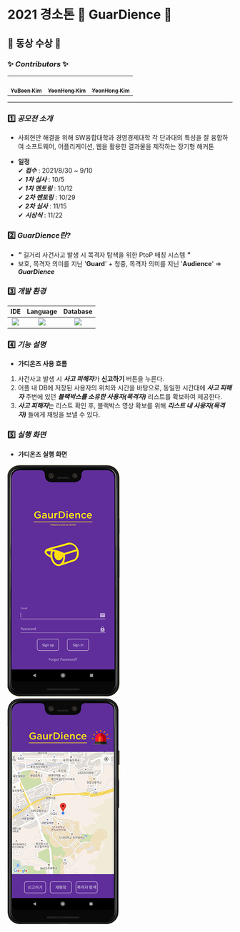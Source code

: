 # 2021 경소톤 🚨 GuarDience 🚨

## 🥉 동상 수상 🥉
  
  
### ✨ _Contributors_ ✨  
  
<!-- ALL-CONTRIBUTORS-LIST:START - Do not remove or modify this section -->
<!-- prettier-ignore-start -->
<!-- markdownlint-disable -->
<table>
  <tr>
    <td align="center"><a href="https://github.com/dbqls200"><img src="https://avatars.githubusercontent.com/u/87077859?v=4" width="100px;" alt=""/><br /><sub><b>YuBeen Kim</b></sub></a><br />
    <td align="center"><a href="https://github.com/kimyeonhong00"><img src="https://avatars.githubusercontent.com/u/63278864?v=4" width="100px;" alt=""/><br /><sub><b>YeonHong Kim</b></sub></a><br />
      <td align="center"><a href="https://github.com/mingun0112"><img src="https://avatars.githubusercontent.com/u/70895373?s=400&v=4" width="100px;" alt=""/><br /><sub><b>YeonHong Kim</b></sub></a><br />
</table>  

---

### 1️⃣ _공모전 소개_
- 사회현안 해결을 위해 SW융합대학과 경영경제대학 각 단과대의 특성을 잘 융합하여 소프트웨어, 어플리케이션, 웹을 활용한 결과물을 제작하는 장기형 해커톤  
  
 
   
- **일정**  
✔ **_접수_**   :  2021/8/30 ~ 9/10  
✔ **_1차 심사_**   :  10/5  
✔ **_1차 멘토링_**   :  10/12  
✔ **_2차 멘토링_**   :  10/29  
✔ **_2차 심사_**   :  11/15  
✔ **_시상식_**   :  11/22    
  
  
### 2️⃣ _GuarDience란?_  
  
  
- **_"_** 길거리 사건사고 발생 시 목격자 탐색을 위한 PtoP 매칭 시스템 _**"**_
- 보호, 목격자 의미를 지닌 '**Guard**'    +    청중, 목격자 의미를 지닌 '**Audience**'  =>  **_GuarDience_**
 
  
  
  
### 3️⃣ _개발 환경_  
  
  
| IDE | Language | Database |
|:---:|:---:|:---:|
|<img src="https://img.shields.io/badge/AndroidStudio-3DDC84?style=flat-square&logo=AndroidStudio&logoColor=white"/>|<img src="https://img.shields.io/badge/Java-007396?style=flat-square&logo=Java&logoColor=white"/>|<img src="https://img.shields.io/badge/Firebase-FFCA28?style=flat-square&logo=Firebase&logoColor=white"/>|
  
  
### 4️⃣ _기능 설명_  
  
  
- **가디온즈 사용 흐름**  
1. 사건사고 발생 시 ***사고 피해자***가 **신고하기** 버튼을 누른다.  
2. 어플 내 DB에 저장된 사용자의 위치와 시간을 바탕으로, 동일한 시간대에 ***사고 피해자*** 주변에 있던 ***블랙박스를 소유한 사용자(목격자)*** 리스트를 확보하여 제공한다.  
3. ***사고 피해자***는 리스트 확인 후, 블랙박스 영상 확보를 위해 ***리스트 내 사용자(목격자)*** 들에게 채팅을 보낼 수 있다. 
  
  
  
### 5️⃣ _실행 화면_  
  
  
- **가디온즈 실행 화면**  
  
  
![image1-1.png](image1-1.png)  
![image2-1.png](image2-1.png)
